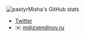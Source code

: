 ![pastyrMisha's GitHub stats](http://github-profile-summary-cards.vercel.app/api/cards/profile-details?username=pastyrMisha&theme=tokyonight)

- [Twitter](https://twitter.com/pastyrMisha)
- ✉️ [m@zvendinov.ru](mailto:m@zvendinov.ru)
